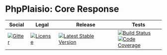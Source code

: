 # PhpPlaisio: Core Response

<table>
<thead>
<tr>
<th>Social</th>
<th>Legal</th>
<th>Release</th>
<th>Tests</th>
</tr>
</thead>
<tbody>
<tr>
<td>
<a href="https://gitter.im/PhpPlaisio/PhpPlaisio"><img src="https://badges.gitter.im/PhpPlaisio/PhpPlaisio.svg" alt="Gitter"/></a>
</td>
<td>
<a href="https://packagist.org/packages/plaisio/response-core"><img src="https://poser.pugx.org/plaisio/response-core/license" alt="License"/></a>
</td>
<td>
<a href="https://packagist.org/packages/plaisio/response-core"><img src="https://poser.pugx.org/plaisio/response-core/v/stable" alt="Latest Stable Version"/></a>
</td>
<td>
<a href="https://github.com/PhpPlaisio/response-core/actions/workflows/unit.yml"><img src="https://github.com/PhpPlaisio/response-core/actions/workflows/unit.yml/badge.svg" alt="Build Status"/></a><br/>
<a href="https://codecov.io/gh/PhpPlaisio/response-core"><img src="https://codecov.io/gh/PhpPlaisio/response-core/branch/master/graph/badge.svg" alt="Code Coverage"/></a>
</td>
</tr>
</tbody>
</table>

